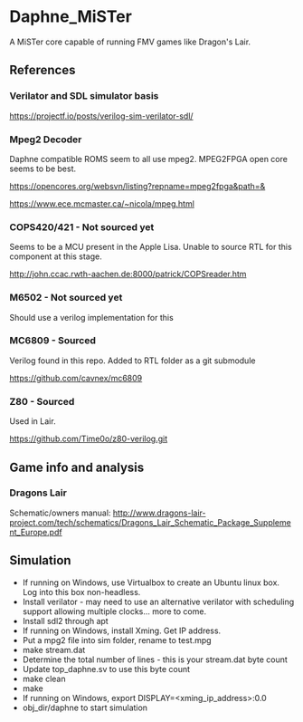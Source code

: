 # Daphne_MiSTer
A MiSTer core capable of running FMV games like Dragon's Lair.

## References

### Verilator and SDL simulator basis
https://projectf.io/posts/verilog-sim-verilator-sdl/

### Mpeg2 Decoder

Daphne compatible ROMS seem to all use mpeg2. MPEG2FPGA open core seems to be best.

https://opencores.org/websvn/listing?repname=mpeg2fpga&path=&

https://www.ece.mcmaster.ca/~nicola/mpeg.html

### COPS420/421 - Not sourced yet
Seems to be a MCU present in the Apple Lisa. Unable to source RTL for this component at this stage.

http://john.ccac.rwth-aachen.de:8000/patrick/COPSreader.htm

### M6502 - Not sourced yet
Should use a verilog implementation for this

### MC6809 - Sourced
Verilog found in this repo. Added to RTL folder as a git submodule

https://github.com/cavnex/mc6809

### Z80 - Sourced
Used in Lair.

https://github.com/Time0o/z80-verilog.git

## Game info and analysis

### Dragons Lair

Schematic/owners manual:
http://www.dragons-lair-project.com/tech/schematics/Dragons_Lair_Schematic_Package_Supplement_Europe.pdf

## Simulation

- If running on Windows, use Virtualbox to create an Ubuntu linux box. Log into this box non-headless.
- Install verilator - may need to use an alternative verilator with scheduling support allowing multiple
  clocks... more to come.
- Install sdl2 through apt
- If running on Windows, install Xming. Get IP address.
- Put a mpg2 file into sim folder, rename to test.mpg
- make stream.dat
- Determine the total number of lines - this is your stream.dat byte count
- Update top_daphne.sv to use this byte count
- make clean
- make
- If running on Windows, export DISPLAY=<xming_ip_address>:0.0
- obj_dir/daphne to start simulation
